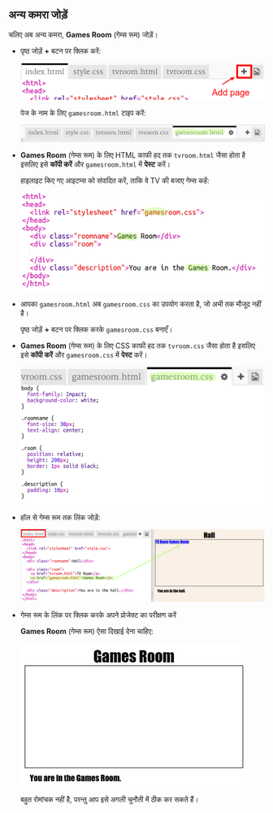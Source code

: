 ## अन्य कमरा जोड़ें

चलिए अब अन्य कमरा, __Games Room__ (गेम्स रूम) जोड़ें। 

+ पृष्ठ जोड़ें __+__ बटन पर क्लिक करें:

	![screenshot](images/rooms-add-page.png)

	पेज के नाम के लिए `gamesroom.html` टाइप करें:

  	![screenshot](images/rooms-games-html.png)

+ __Games Room__ (गेम्स रूम) के लिए HTML काफी हद तक `tvroom.html` जैसा होता है इसलिए इसे __कॉपी करें__ और `gamesroom.html` में __पेस्ट__ करें।
	
	हाइलाइट किए गए आइटम्स को संपादित करें, ताकि वे TV की बजाए गेम्स कहें:

	![screenshot](images/rooms-games-html2.png)	

+ आपका `gamesroom.html` अब `gamesroom.css` का उपयोग करता है, जो अभी तक मौजूद नहीं है। 

	पृष्ठ जोड़ें __+__ बटन पर क्लिक करके `gamesroom.css` बनाएँ। 


+ __Games Room__ (गेम्स रूम) के लिए CSS काफी हद तक `tvroom.css` जैसा होता है इसलिए इसे __कॉपी करें__ और `gamesroom.css` में __पेस्ट__ करें।

	![screenshot](images/rooms-add-games-css.png)

+ हॉल से गेम्स रूम तक लिंक जोड़ें:

	![screenshot](images/rooms-hall-games.png)

+ गेम्स रूम के लिंक पर क्लिक करके अपने प्रोजेक्ट का परीक्षण करें

	__Games Room__ (गेम्स रूम) ऐसा दिखाई देना चाहिए:

	![screenshot](images/rooms-games-before.png)

	बहुत रोमांचक नहीं है, परन्तु आप इसे अगली चुनौती में ठीक कर सकते हैं। 



